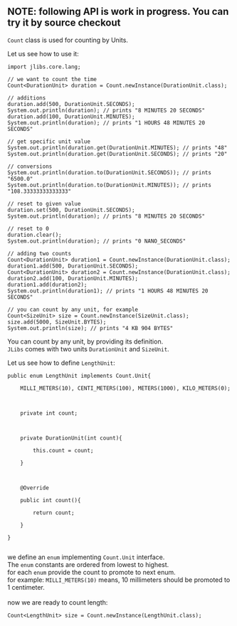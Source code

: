## NOTE: following API is work in progress. You can try it by source checkout ##

`Count` class is used for counting by Units.

Let us see how to use it:
```
import jlibs.core.lang;

// we want to count the time
Count<DurationUnit> duration = Count.newInstance(DurationUnit.class);

// additions
duration.add(500, DurationUnit.SECONDS);
System.out.println(duration); // prints "8 MINUTES 20 SECONDS"
duration.add(100, DurationUnit.MINUTES);
System.out.println(duration); // prints "1 HOURS 48 MINUTES 20 SECONDS"

// get specific unit value
System.out.println(duration.get(DurationUnit.MINUTES); // prints "48"
System.out.println(duration.get(DurationUnit.SECONDS); // prints "20"

// conversions
System.out.println(duration.to(DurationUnit.SECONDS)); // prints "6500.0"
System.out.println(duration.to(DurationUnit.MINUTES)); // prints "108.33333333333333"

// reset to given value
duration.set(500, DurationUnit.SECONDS);
System.out.println(duration); // prints "8 MINUTES 20 SECONDS"

// reset to 0
duration.clear();
System.out.println(duration); // prints "0 NANO_SECONDS"

// adding two counts
Count<DurationUnit> duration1 = Count.newInstance(DurationUnit.class);
duration1.add(500, DurationUnit.SECONDS);
Count<DurationUnit> duration2 = Count.newInstance(DurationUnit.class);
duration2.add(100, DurationUnit.MINUTES);
duration1.add(duration2);
System.out.println(duration1); // prints "1 HOURS 48 MINUTES 20 SECONDS"

// you can count by any unit, for example
Count<SizeUnit> size = Count.newInstance(SizeUnit.class);
size.add(5000, SizeUnit.BYTES);
System.out.println(size); // prints "4 KB 904 BYTES"
```

You can count by any unit, by providing its definition.<br>
<code>JLibs</code> comes with two units <code>DurationUnit</code> and <code>SizeUnit</code>.<br>

Let us see how to define <code>LengthUnit</code>:<br>
<pre><code>public enum LengthUnit implements Count.Unit{<br>
    MILLI_METERS(10), CENTI_METERS(100), METERS(1000), KILO_METERS(0);<br>
<br>
    private int count;<br>
<br>
    private DurationUnit(int count){<br>
        this.count = count;<br>
    }<br>
<br>
    @Override<br>
    public int count(){<br>
        return count;<br>
    }<br>
}<br>
</code></pre>

we define an <code>enum</code> implementing <code>Count.Unit</code> interface.<br>
The <code>enum</code> constants are ordered from lowest to highest.<br>
for each <code>enum</code> provide the count to promote to next enum.<br>
for example: <code>MILLI_METERS(10)</code> means, 10 millimeters should be promoted to 1 centimeter.<br>
<br>
now we are ready to count length:<br>
<pre><code>Count&lt;LengthUnit&gt; size = Count.newInstance(LengthUnit.class);<br>
</code></pre>